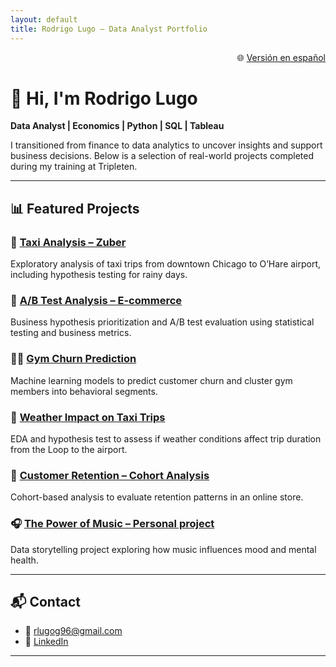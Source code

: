 ```yaml
---
layout: default
title: Rodrigo Lugo – Data Analyst Portfolio
---
```


<p align="right">
  🌐 <a href="/">Versión en español</a>
</p>

# 👋 Hi, I'm Rodrigo Lugo

**Data Analyst | Economics | Python | SQL | Tableau**

I transitioned from finance to data analytics to uncover insights and support business decisions. Below is a selection of real-world projects completed during my training at Tripleten.

---

## 📊 Featured Projects

### 🚕 [Taxi Analysis – Zuber](https://github.com/rlugog/taxi-trip-project)
Exploratory analysis of taxi trips from downtown Chicago to O’Hare airport, including hypothesis testing for rainy days.

### 🧪 [A/B Test Analysis – E-commerce](https://github.com/rlugog/ab-test-analysis)
Business hypothesis prioritization and A/B test evaluation using statistical testing and business metrics.

### 🏋️‍♂️ [Gym Churn Prediction](https://github.com/rlugog/gym-churn-prediction)
Machine learning models to predict customer churn and cluster gym members into behavioral segments.

### 🚖 [Weather Impact on Taxi Trips](https://github.com/rlugog/chicago-taxi-analysis)
EDA and hypothesis test to assess if weather conditions affect trip duration from the Loop to the airport.

### 👥 [Customer Retention – Cohort Analysis](https://github.com/rlugog/Customer-Retention-Cohort-Analysis)
Cohort-based analysis to evaluate retention patterns in an online store.

### 🎧 [The Power of Music – Personal project](https://github.com/rlugog/El-poder-de-la-Musica)
Data storytelling project exploring how music influences mood and mental health.

---

## 📬 Contact

- 📧 [rlugog96@gmail.com](mailto:rlugog96@gmail.com)
- 🔗 [LinkedIn](https://www.linkedin.com/in/rodrigolugo-dataanalyst)

---

